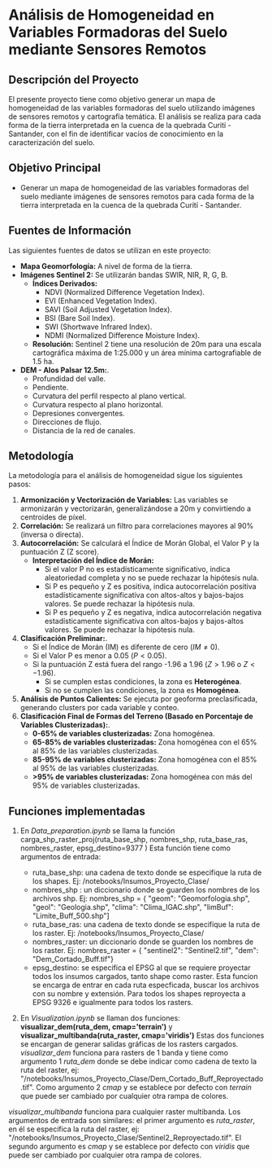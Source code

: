 # Análisis de Homogeneidad en Variables Formadoras del Suelo mediante Sensores Remotos

## Descripción del Proyecto

El presente proyecto tiene como objetivo generar un mapa de homogeneidad de las variables formadoras del suelo utilizando imágenes de sensores remotos y cartografía temática. El análisis se realiza para cada forma de la tierra interpretada en la cuenca de la quebrada Curití - Santander, con el fin de identificar vacíos de conocimiento en la caracterización del suelo.

## Objetivo Principal

* Generar un mapa de homogeneidad de las variables formadoras del suelo mediante imágenes de sensores remotos para cada forma de la tierra interpretada en la cuenca de la quebrada Curití - Santander.

## Fuentes de Información

Las siguientes fuentes de datos se utilizan en este proyecto:

* **Mapa Geomorfología:** A nivel de forma de la tierra.
* **Imágenes Sentinel 2:** Se utilizarán bandas SWIR, NIR, R, G, B.
    * **Índices Derivados:**
        * NDVI (Normalized Difference Vegetation Index).
        * EVI (Enhanced Vegetation Index).
        * SAVI (Soil Adjusted Vegetation Index).
        * BSI (Bare Soil Index).
        * SWI (Shortwave Infrared Index).
        * NDMI (Normalized Difference Moisture Index).
    * **Resolución:** Sentinel 2 tiene una resolución de 20m para una escala cartográfica máxima de 1:25.000 y un área mínima cartografiable de 1.5 ha.
* **DEM - Alos Palsar 12.5m:**.
    * Profundidad del valle.
    * Pendiente.
    * Curvatura del perfil respecto al plano vertical.
    * Curvatura respecto al plano horizontal.
    * Depresiones convergentes.
    * Direcciones de flujo.
    * Distancia de la red de canales.

## Metodología

La metodología para el análisis de homogeneidad sigue los siguientes pasos:

1.  **Armonización y Vectorización de Variables:** Las variables se armonizarán y vectorizarán, generalizándose a 20m y convirtiendo a centroides de píxel.
2.  **Correlación:** Se realizará un filtro para correlaciones mayores al 90% (inversa o directa).
3.  **Autocorrelación:** Se calculará el Índice de Morán Global, el Valor P y la puntuación Z (Z score).
    * **Interpretación del Índice de Morán:**
        * Si el valor P no es estadísticamente significativo, indica aleatoriedad completa y no se puede rechazar la hipótesis nula.
        * Si P es pequeño y Z es positiva, indica autocorrelación positiva estadísticamente significativa con altos-altos y bajos-bajos valores. Se puede rechazar la hipótesis nula.
        * Si P es pequeño y Z es negativa, indica autocorrelación negativa estadísticamente significativa con altos-bajos y bajos-altos valores. Se puede rechazar la hipótesis nula.
4.  **Clasificación Preliminar:**.
    * Si el Índice de Morán (IM) es diferente de cero ($IM \neq 0$).
    * Si el Valor P es menor a 0.05 ($P < 0.05$).
    * Si la puntuación Z está fuera del rango -1.96 a 1.96 ($Z > 1.96$ o $Z < -1.96$).
        * Si se cumplen estas condiciones, la zona es **Heterogénea**.
        * Si no se cumplen las condiciones, la zona es **Homogénea**.
5.  **Análisis de Puntos Calientes:** Se ejecuta por geoforma preclasificada, generando clusters por cada variable y conteo.
6.  **Clasificación Final de Formas del Terreno (Basado en Porcentaje de Variables Clusterizadas):**.
    * **0-65% de variables clusterizadas:** Zona homogénea.
    * **65-85% de variables clusterizadas:** Zona homogénea con el 65% al 85% de las variables clusterizadas.
    * **85-95% de variables clusterizadas:** Zona homogénea con el 85% al 95% de las variables clusterizadas.
    * **>95% de variables clusterizadas:** Zona homogénea con más del 95% de variables clusterizadas.

## Funciones implementadas
1. En *Data_preparation.ipynb* se llama la función carga_shp_raster_proj(ruta_base_shp, nombres_shp, ruta_base_ras, nombres_raster, epsg_destino=9377 )
    Esta función tiene como argumentos de entrada:
   - ruta_base_shp: una cadena de texto donde se especifique la ruta de los shapes. Ej: /notebooks/Insumos_Proyecto_Clase/
   - nombres_shp : un diccionario donde se guarden los nombres de los archivos shp. Ej: nombres_shp = {
    "geom": "Geomorfologia.shp",
    "geol": "Geologia.shp",
    "clima": "Clima_IGAC.shp",
    "limBuf": "Limite_Buff_500.shp"]
   - ruta_base_ras: una cadena de texto donde se especifique la ruta de los raster. Ej: /notebooks/Insumos_Proyecto_Clase/
   - nombres_raster: un diccionario donde se guarden los nombres de los raster. Ej: nombres_raster = {
    "sentinel2": "Sentinel2.tif",
    "dem": "Dem_Cortado_Buff.tif"}
   - epsg_destino: se especifica el EPSG al que se requiere proyectar todos los insumos cargados, tanto shape como raster.
Esta funcion se encarga de entrar en cada ruta especficada, buscar los archivos con su nombre y extensión. Para todos los shapes reproyecta a EPSG 9326 e igualmente para todos los rasters. 

2. En *Visualization.ipynb* se llaman dos funciones: **visualizar_dem(ruta_dem, cmap='terrain')** y **visualizar_multibanda(ruta_raster, cmap='viridis')**
Estas dos funciones se encargan de generar salidas gráficas de los rasters cargados.
*visualizar_dem* funciona para rasters de 1 banda y tiene como argumento 1 *ruta_dem* donde se debe indicar como cadena de texto
la ruta del raster, ej: "/notebooks/Insumos_Proyecto_Clase/Dem_Cortado_Buff_Reproyectado.tif". Como argumento 2 *cmap* y se establece por defecto con *terrain* que puede ser cambiado por cualquier otra rampa de colores.

*visualizar_multibanda* funciona para cualquier raster multibanda. Los argumentos de entrada son similares: el primer argumento es *ruta_raster*, en él se especifica la ruta del raster, ej: "/notebooks/Insumos_Proyecto_Clase/Sentinel2_Reproyectado.tif". El segundo argumento es *cmap* y se establece por defecto con *viridis* que puede ser cambiado por cualquier otra rampa de colores.
